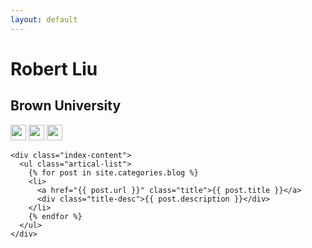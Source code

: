 ```yaml
---
layout: default
---
```


<body>
  <div class="index-wrapper">
    <div class="aside">
      <div class="info-card">
        <h1>Robert Liu</h1>
        <h2>Brown University</h2>
        <a href="http://weibo.com/byliu" target="_blank"><img src="http://www.weibo.com/favicon.ico" alt="" width="25"/></a>
        <a href="https://github.com/rbliu" target="_blank"><img src="https://github.com/favicon.ico" alt="" width="25"/></a>
        <a href="https://www.zhihu.com/people/byliu1990" target="_blank"><img src="https://www.zhihu.com/favicon.ico" alt="" width="25"/></a>
      </div>
      <div id="particles-js"></div>
    </div>

    <div class="index-content">
      <ul class="artical-list">
        {% for post in site.categories.blog %}
        <li>
          <a href="{{ post.url }}" class="title">{{ post.title }}</a>
          <div class="title-desc">{{ post.description }}</div>
        </li>
        {% endfor %}
      </ul>
    </div>
  </div>
</body>
